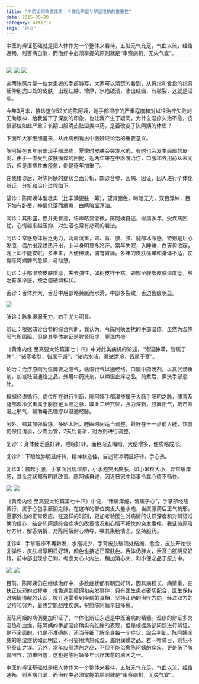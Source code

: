 ```yaml
---
title: "中药如何改变体质：个体化辨证与辨证准确的重要性"
date: 2015-05-20
category: article
tags: "辨证"
---
```


中医的辨证基础就是把人体作为一个整体来看待，五脏元气充足，气血以流，经络通畅，则百病自消，而治疗中必须掌握的原则就是“审察病机，无失气宜”。

***

![](/media/2015/05/20-01.jpg)
![](/media/2015/05/20-02.jpg)
![](/media/2015/05/20-03.jpg)

这两张照片是一位女患者的手部特写，大家可以清楚的看到，从拇指和食指的指背延伸到虎口处的皮肤，出现红肿、增厚，水疱破溃，渗出结痂，有皲裂，这就是湿疹。

今年3月末，接诊这位52岁的陈阿姨，她手部湿疹的严重程度和对以往治疗失败的无助眼神，给我留下了深刻的印象，也让我产生了疑问，为什么湿疹久治不愈，皮损部位如此严重？长期口服清热祛湿类中药，是否改变了陈阿姨的体质？

下面和大家细细道来，从此病例看出中医辨证论治的重要意义。

陈阿姨在五年前出现手部湿疹，夏季时皮肤会突发水疱，有时也会发生面部的皮炎，由于一直受到皮肤瘙痒的困扰，近两年来在中医院治疗，口服和外用药从未间断，但是湿疹并未痊愈，倒是逐年加重了。

在我接诊后，对陈阿姨的症状全面分析，四诊合参，因病、因证、因人进行个体化辨证，分析和治疗过程如下。

望诊：陈阿姨体型壮实（比丰满更胜一筹），望其面色，晦暗无光，双目浮肿，目下如有卧蚕，神情低落而疲惫，白睛略显浑浊。

闻诊：其形盛，但并无音高，语声略显低微，陈阿姨自述，得病多年，受疾病困扰，心情越来越压抑，对生活也常有悲观的看法。

问诊：常感身体疲乏无力，两肩沉重，颈、背、腰、膝、腿部冰冷感，特别是后心发凉，偶尔出现烘热汗出，上半身明显多冷汗。常年失眠，入睡难，白天但欲寐，晚上却不能安眠。多年来，大便稀溏，偶有胃痛。多年的皮肤瘙痒和身体不适，使得陈阿姨脾气急躁，易动怒。

切诊：手部湿疹皮肤增厚，失去弹性，如树皮样干枯。颈部至腰部皮肤温度低，触之有湿冷感，按之僵硬如板状。

舌诊：舌体胖大，舌苔中后部略黄腻而水滑，中部多裂纹，舌边齿痕明显。

![](/media/2015/05/20-04.jpg)

脉诊：脉象缓弱无力，右手尤为明显。

辨证：根据四诊合参的综合判断，我认为，令陈阿姨困扰的手部湿疹，虽然为湿热邪气所困阻，但是其整体病证是脾肾阳虚，寒湿内盛。

《黄帝内经·至真要大论篇第七十四》中对此类病机的论述，“诸湿肿满，皆属于脾”，“诸寒收引，皆属于肾”，“诸病水液，澄澈清冷，皆属于寒”。

论治：治疗原则为温脾肾之阳气，祛湿行气以通经络。口服中药汤剂，以真武汤重剂，加减祛湿通络之品。外用中药洗剂，以燥湿止痒之品，煎煮后，熏洗手部患处。

根据经络循行、病位所在进行判断，陈阿姨手部湿疹属于大肠手阳明之脉，腰背及腿部湿冷沉重属于膀胱足太阳之脉，取此二经穴位，强力深刺，鼓舞阳气，抗击寒湿之邪气，辅助电热理疗以温通经脉。

另外，嘱其加强锻炼，多晒太阳，睡眠时间适当调整，最好在十一点前入睡，饮食仍保持清淡，少肉为宜，7天后复诊，对方剂进行调整。

复诊1：身体疲乏感好转，睡眠好转，面色渐去晦暗，大便增多，便质略成形。

复诊2：下眼睑肿明显好转，精神状态佳，自述背凉明显好转，手心热。

复诊3：晨起手胀，手掌面出现湿疹，小水疱突出皮肤，如小米粒大小，异常瘙痒感，其余症状都有明显改善。陈阿姨自述，因近日家中琐事令其心情不畅快。

![](/media/2015/05/20-05.jpg)
![](/media/2015/05/20-06.jpg)

《黄帝内经·至真要大论篇第七十四》中说，“诸痛痒疮，皆属于心”，手掌部经络循行，属于心包手厥阴之脉，在这样的部位突发大量水疱，当属服药后正气抗邪，逼邪外出的正常反应。在这样的时刻，更加考验医生对病情的认识深度和对辨证准确的信心，结合陈阿姨综合症状的改善情况和心情不畅快的突发事件，我坚持原治疗方针，解答病情，对陈阿姨耐心劝导，嘱其条畅情志，坚持服药。

复诊4：手掌湿疹不再新发，水疱减少，手背皮肤破溃处结痂、愈合，皮肤开始恢复弹性，皮肤增厚明显好转，颜色也接近正常肤色。舌体仍胖大，舌苔白腻明显好转，前中部出现小芒刺，考虑为心火内生，稍加清心火、利小便之品于原方中。

![](/media/2015/05/20-07.jpg)
![](/media/2015/05/20-08.jpg)

目前，陈阿姨仍在继续治疗中，多数症状都有明显好转，因其病程长，病情重，在扶正抗邪的过程中，难免遇到障碍和突发事件，只有医生患者密切配合，医生保持对病情清醒的认识，拨开迷雾看到疾病的真相，坚持正确的治疗方向，经过双方的坚持和努力，最终定能战胜疾病，祝愿陈阿姨早日痊愈。

因陈阿姨的病例更加印证了，个体化辨证永远是中医治病的精髓。湿疹的辨证多为湿热和血燥，陈阿姨的手部湿疹确实有红肿的表现，但是根据局部问题进行辨证，是不全面的，也是不准确的，还当仔细了解全身每一个症状，综合判断。陈阿姨全身的寒湿症状如此明显，不可妄用清热祛湿，滋阴润燥之品。若一叶障目，则犯不见泰山之误。另外，常年应用清热之品，不但不能治愈陈阿姨的痒疾，更是伤了脾胃阳气，加重阳虚，这也是陈阿姨多年治疗未愈的原因之一。

中医的辨证基础就是把人体作为一个整体来看待，五脏元气充足，气血以流，经络通畅，则百病自消，而治疗中必须掌握的原则就是“审察病机，无失气宜”。
